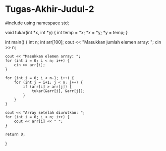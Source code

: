 # Tugas-Akhir-Judul-2
#include <iostream>
using namespace std;

void tukar(int *x, int *y) {
    int temp = *x;
    *x = *y;
    *y = temp;
}

int main() {
    int n;
    int arr[100];
    cout << "Masukkan jumlah elemen array: ";
    cin >> n;

    cout << "Masukkan elemen array: ";
    for (int i = 0; i < n; i++) {
        cin >> arr[i];
    }

    for (int i = 0; i < n-1; i++) {
        for (int j = i+1; j < n; j++) {
            if (arr[i] > arr[j]) {
                tukar(&arr[i], &arr[j]);
            }
        }
    }

    cout << "Array setelah diurutkan: ";
    for (int i = 0; i < n; i++) {
        cout << arr[i] << " ";
    }

    return 0;
}

